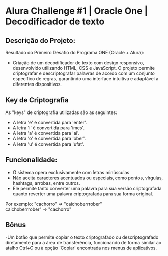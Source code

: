 # Alura Challenge #1 | Oracle One | Decodificador de texto


Descrição do Projeto:
---
Resultado do Primeiro Desafio do Programa ONE (Oracle + Alura):

- Criação de um decodificador de texto com design responsivo, desenvolvido utilizando HTML, CSS e JavaScript. O projeto permite criptografar e descriptografar palavras de acordo com um conjunto específico de regras, garantindo uma interface intuitiva e adaptável a diferentes dispositivos.

Key de Criptografia
---

As "keys" de criptografia utilizadas são as seguintes:
- A letra 'e' é convertida para 'enter'.<br>
- A letra 'i' é convertida para 'imes'.<br>
- A letra 'a' é convertida para 'ai'.<br>
- A letra 'o' é convertida para 'ober'.<br>
- A letra 'u' é convertida para 'ufat'.<br>

Funcionalidade:
---
- O sistema opera exclusivamente com letras minúsculas 
- Não aceita caracteres acentuados ou especiais, como pontos, vírgulas, hashtags, arrobas, entre outros. 
- Ele permite tanto converter uma palavra para sua versão criptografada quanto reverter uma palavra criptografada para sua forma original.

Por exemplo:
"cachorro" => "caichoberrrober"<br>
caichoberrrober" => "cachorro"

Bônus
---
-Um botão que permite copiar o texto criptografado ou descriptografado diretamente para a área de transferência, funcionando de forma similar ao atalho Ctrl+C ou à opção 'Copiar' encontrada nos menus de aplicativos.

